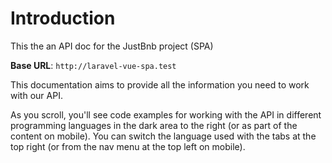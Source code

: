 # Introduction

This the an API doc for the JustBnb project (SPA)

<aside>
    <strong>Base URL</strong>: <code>http://laravel-vue-spa.test</code>
</aside>

This documentation aims to provide all the information you need to work with our API.

<aside>As you scroll, you'll see code examples for working with the API in different programming languages in the dark area to the right (or as part of the content on mobile).
You can switch the language used with the tabs at the top right (or from the nav menu at the top left on mobile).</aside>

